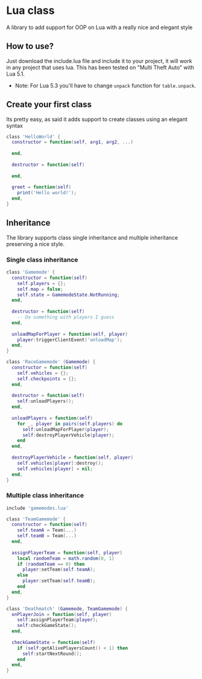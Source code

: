 # Lua class
A library to add support for OOP on Lua with a really nice and elegant style

## How to use?
Just download the include.lua file and include it to your project, it will work in any project that uses lua. This has been tested on "Multi Theft Auto" with Lua 5.1.

* Note: For Lua 5.3 you'll have to change `unpack` function for `table.unpack`.

## Create your first class
Its pretty easy, as said it adds support to create classes using an elegant syntax

```Lua
class 'HelloWorld' {
  constructor = function(self, arg1, arg2, ...)
  
  end,
  
  destructor = function(self)
  
  end,
  
  greet = function(self)
    print('Hello world!');
  end,
}
```

## Inheritance
The library supports class single inheritance and multiple inheritance preserving a nice style.

### Single class inheritance
```Lua
class 'Gamemode' {
  constructor = function(self)
    self.players = {};
    self.map = false;
    self.state = GamemodeState.NotRunning;
  end,
  
  destructor = function(self)
    -- Do something with players I guess
  end,
  
  unloadMapForPlayer = function(self, player)
    player:triggerClientEvent('unloadMap');
  end,
}

class 'RaceGamemode' (Gamemode) {
  constructor = function(self)
    self.vehicles = {};
    self.checkpoints = {};
  end,
  
  destructor = function(self)
    self:unloadPlayers();
  end,
  
  unloadPlayers = function(self)
    for _, player in pairs(self.players) do
      self:unloadMapForPlayer(player);
      self:destroyPlayerVehicle(player);
    end
  end,
  
  destroyPlayerVehicle = function(self, player)
    self.vehicles[player]:destroy();
    self.vehicles[player] = nil;
  end,
}
```

### Multiple class inheritance
```Lua
include 'gamemodes.lua'

class 'TeamGamemode' {
  constructor = function(self)
    self.teamA = Team(...)
    self.teamB = Team(...)
  end,
  
  assignPlayerTeam = function(self, player)
    local randomTeam = math.random(0, 1)
    if (randomTeam == 0) then
      player:setTeam(self.teamA);
    else
      player:setTeam(self.teamB);
    end
  end,
}

class 'Deathmatch' (Gamemode, TeamGamemode) {
  onPlayerJoin = function(self, player)
    self:assignPlayerTeam(player);
    self:checkGameState();
  end,
  
  checkGameState = function(self)
    if (self:getAlivePlayersCount() < 1) then
      self:startNextRound();
    end
  end,
}
```
